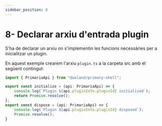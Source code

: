 ```yaml
---
sidebar_position: 8
---
```


# 8- Declarar arxiu d'entrada plugin

S'ha de declarar un arxiu on s'implementin les funcions necessàries per a inicialitzar un plugin.

En aquest exemple crearem l'arxiu `plugin.ts` a la carpeta src amb el següent contingut:

  

```javascript
import { PrimariaApi } from "@uxland/primary-shell";

export const initialize = (api: PrimariaApi) => {
    console.log(`Plugin ${api.pluginInfo.pluginId} initialized`);
    return Promise.resolve();
};
export const dispose = (api: PrimariaApi) => {
    console.log(`Plugin ${api.pluginInfo.pluginId} disposed`);
    Promise.resolve();
}
```

